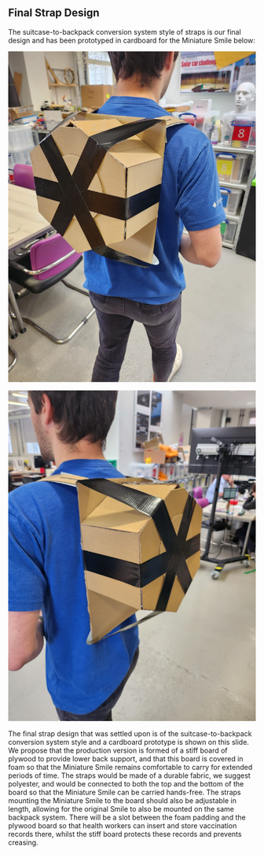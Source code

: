 ## Final Strap Design

The suitcase-to-backpack conversion system style of straps is our final design and has been prototyped in cardboard for the Miniature Smile below:

![](https://github.com/Technology-for-the-Poorest-Billion/2024-ideabatic-smirk/blob/main/www/Photos/IMG-20240605-WA0004.jpg)

![](https://github.com/Technology-for-the-Poorest-Billion/2024-ideabatic-smirk/blob/main/www/Photos/IMG-20240605-WA0005.jpg)

The final strap design that was settled upon is of the suitcase-to-backpack conversion system style and a cardboard prototype is shown on this slide. We propose that the production version is formed of a stiff board of plywood to provide lower back support, and that this board is covered in foam so that the Miniature Smile remains comfortable to carry for extended periods of time. The straps would be made of a durable fabric, we suggest polyester, and would be connected to both the top and the bottom of the board so that the Miniature Smile can be carried hands-free. The straps mounting the Miniature Smile to the board should also be adjustable in length, allowing for the original Smile to also be mounted on the same backpack system. There will be a slot between the foam padding and the plywood board so that health workers can insert and store vaccination records there, whilst the stiff board protects these records and prevents creasing.
